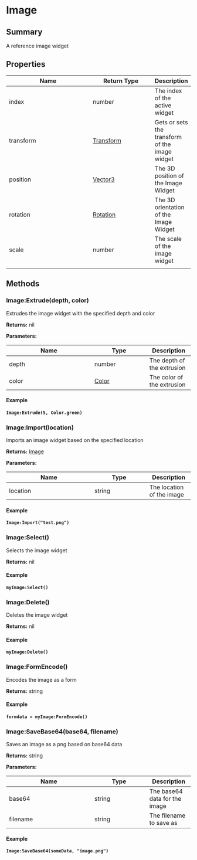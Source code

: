 
# Image

## Summary

A reference image widget


## Properties

<table>
<thead><tr><th width="225">Name</th><th width="160">Return Type</th><th>Description</th></tr></thead>
<tbody>
<tr><td>index</td><td>number</td><td>The index of the active widget</td></tr>
<tr><td>transform</td><td><a href="transform.md">Transform</a></td><td>Gets or sets the transform of the image widget</td></tr>
<tr><td>position</td><td><a href="vector3.md">Vector3</a></td><td>The 3D position of the Image Widget</td></tr>
<tr><td>rotation</td><td><a href="rotation.md">Rotation</a></td><td>The 3D orientation of the Image Widget</td></tr>
<tr><td>scale</td><td>number</td><td>The scale of the image widget</td></tr>
<tr><td></td><td></td><td></td></tr></tbody></table>




## Methods


### Image:Extrude(depth, color)

Extrudes the image widget with the specified depth and color

**Returns:** nil


**Parameters:**

<table data-full-width="false">
<thead><tr><th width="217">Name</th><th width="134">Type</th><th>Description</th></tr></thead>
<tbody><tr><td>depth</td><td>number</td><td>The depth of the extrusion</td></tr>
<tr><td>color</td><td><a href="color.md">Color</a></td><td>The color of the extrusion</td></tr></tbody></table>




#### Example

<pre class="language-lua"><code class="lang-lua"><strong>Image:Extrude(5, Color.green)</strong></code></pre>




### Image:Import(location)

Imports an image widget based on the specified location

**Returns:** <a href="image.md">Image</a>


**Parameters:**

<table data-full-width="false">
<thead><tr><th width="217">Name</th><th width="134">Type</th><th>Description</th></tr></thead>
<tbody><tr><td>location</td><td>string</td><td>The location of the image</td></tr></tbody></table>




#### Example

<pre class="language-lua"><code class="lang-lua"><strong>Image:Import("test.png")</strong></code></pre>




### Image:Select()

Selects the image widget

**Returns:** nil




#### Example

<pre class="language-lua"><code class="lang-lua"><strong>myImage:Select()</strong></code></pre>




### Image:Delete()

Deletes the image widget

**Returns:** nil




#### Example

<pre class="language-lua"><code class="lang-lua"><strong>myImage:Delete()</strong></code></pre>




### Image:FormEncode()

Encodes the image as a form

**Returns:** string




#### Example

<pre class="language-lua"><code class="lang-lua"><strong>formdata = myImage:FormEncode()</strong></code></pre>




### Image:SaveBase64(base64, filename)

Saves an image as a png based on base64 data

**Returns:** string


**Parameters:**

<table data-full-width="false">
<thead><tr><th width="217">Name</th><th width="134">Type</th><th>Description</th></tr></thead>
<tbody><tr><td>base64</td><td>string</td><td>The base64 data for the image</td></tr>
<tr><td>filename</td><td>string</td><td>The filename to save as</td></tr></tbody></table>




#### Example

<pre class="language-lua"><code class="lang-lua"><strong>Image:SaveBase64(someData, "image.png")</strong></code></pre>




